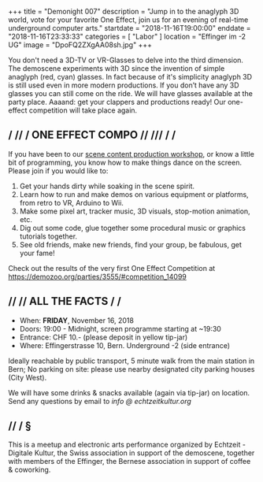 +++
title = "Demonight 007"
description = "Jump in to the anaglyph 3D world, vote for your favorite One Effect, join us for an evening of real-time underground computer arts."
startdate = "2018-11-16T19:00:00"
enddate = "2018-11-16T23:33:33"
categories = [ "Labor" ]
location = "Effinger im -2 UG"
image = "DpoFQ2ZXgAA08sh.jpg"
+++

<div class="lead">
You don't need a 3D-TV or VR-Glasses to delve into the third dimension. The demoscene experiments with 3D since the invention of simple anaglyph (red, cyan) glasses. In fact because of it's simplicity anaglyph 3D is still used even in more modern productions. If you don’t have any 3D glasses you can still come on the ride. We will have glasses available at the party place. Aaaand: get your clappers and productions ready! Our one-effect competition will take place again.
</div>

## / // / ONE EFFECT COMPO // /// / /

If you have been to our [scene content production workshop](https://forum.schoolofdata.ch/t/27-4-realtime-content-production-workshop/383), or know a little bit of programming, you know how to make things dance on the screen. Please join if you would like to:

1. Get your hands dirty while soaking in the scene spirit.
2. Learn how to run and make demos on various equipment or platforms, from retro to VR, Arduino to Wii.
3. Make some pixel art, tracker music, 3D visuals, stop-motion animation, etc.
4. Dig out some code, glue together some procedural music or graphics tutorials together.
5. See old friends, make new friends, find your group, be fabulous, get your fame!

Check out the results of the very first One Effect Competition at https://demozoo.org/parties/3555/#competition_14099

## // // ALL THE FACTS / /

* When: **FRIDAY**, November 16, 2018
* Doors: 19:00 - Midnight, screen programme starting at ~19:30
* Entrance: CHF 10.- (please deposit in yellow tip-jar)
* Where: Effingerstrasse 10, Bern. Underground -2 (side entrance)

Ideally reachable by public transport, 5 minute walk from the main station in Bern; No parking on site: please use nearby designated city parking houses (City West).

We will have some drinks & snacks available (again via tip-jar) on location. Send any questions by email to *info @ echtzeitkultur.org*

## // / §

This is a meetup and electronic arts performance organized by Echtzeit - Digitale Kultur, the Swiss association in support of the demoscene, together with members of the Effinger, the Bernese association in support of coffee & coworking.
